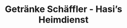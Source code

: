 ---
title: "Getränke Schäffler - Hasi’s Heimdienst"
url: /penzberg/getraenke-schaeffler-hasis-heimdienst/
shop: Getränke
---